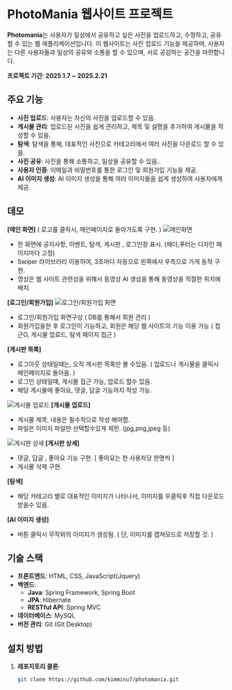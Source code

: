 # PhotoMania 웹사이트 프로젝트 

**Photomania**는 사용자가 일상에서 공유하고 싶은 사진을 업로드하고, 수정하고, 공유할 수 있는 웹 애플리케이션입니다. 
이 웹사이트는 사진 업로드 기능을 제공하며, 사용자는 다른 사용자들과 일상의 공유와 소통을 할 수 있으며, 서로 공감하는 공간을 마련합니다.

**프로젝트 기간**: **2025.1.7 ~ 2025.2.21**

## 주요 기능

- **사진 업로드**: 사용자는 자신의 사진을 업로드할 수 있음.
- **게시물 관리**: 업로드된 사진을 쉽게 관리하고, 제목 및 설명을 추가하여 게시물을 작성할 수 있음.
- **탐색**: 탐색을 통해, 대표적인 사진으로 카테고리에서 여러 사진을 다운로드 할 수 있음. 
- **사진 공유**:  사진을 통해 소통하고, 일상을 공유할 수 있음..
- **사용자 인증**: 이메일과 비밀번호를 통한 로그인 및 회원가입 기능을 제공.
- **AI 이미지 생성**: AI 이미지 생성을 통해 여러 이미지들을 쉽게 생성하여 사용자에게 제공.

## 데모
**[메인 화면]** ( 로고를 클릭시, 메인페이지로 돌아가도록 구현. )
![메인화면](https://github.com/user-attachments/assets/f2cb70ac-a07b-49c7-971f-9e14f882ff54)
- 한 화면에 공지사항, 이벤트, 탐색, 게시판 , 로그인창 표시. (헤더,푸터는 디자인 페이지마다 고정)
- Swiper 라이브러리 이용하여, 3초마다 자동으로 왼쪽에서 우측으로 가게 동작 구현.
- 영상은 웹 사이트 관련성을 위해서 동영상 AI 생성을 통해 동영상을 적절한 위치에 배치.

**[로그인/회원가입]**
![로그인/회원가입 화면](https://github.com/user-attachments/assets/36d5e4aa-7af4-4a8d-bf8e-89fbe18f1161)
- 로그인/회원가입 화면구성 ( DB를 통해서 회원 관리 )
- 회원가입을한 후 로그인이 가능하고, 회원은 해당 웹 사이트의 기능 이용 가능 ( 접근O, 게시물 업로드, 탐색 페이지 접근 )

**[게시판 목록]**
- 로그아웃 상태일때는, 오직 게시판 목록만 볼 수있음. ( 업로드나 게시물을 클릭시 메인페이지로 돌아옴. )
- 로그인 상태일때, 게시물 접근 가능, 업로드 할수 있음. 
- 해당 게시물에 좋아요, 댓글, 답글 기능까지 작성 가능.

![게시물 업로드](https://github.com/user-attachments/assets/21705158-b0d3-4ccd-b914-f8deb0e5233d)
**[게시물 업로드]**
- 게시물 제목, 내용은 필수적으로 작성 해야함.
- 파일은 이미지 파일만 선택할수있게 제한. (jpg,png,jpeg 등)

![게시판 상세](https://github.com/user-attachments/assets/f86fa048-e3f8-4b12-8d17-d2287e2244f4)
**[게시판 상세]**
- 댓글, 답글 , 좋아요 기능 구현. [ 좋아요는 한 사용자당 한명씩 ]
- 게시물 삭제 구현.
  
**[탐색]**
- 해당 카테고리 별로 대표적인 이미지가 나타나서, 이미지를 우클릭후 직접 다운로드 받을수 있음.

**[AI 이미지 생성]**
- 버튼 클릭시 무작위의 이미지가 생성됨. ( 단, 이미지를 캡쳐모드로 저장할 것. )

## 기술 스택

- **프론트엔드**: HTML, CSS, JavaScript(Jquery)
- **백엔드**: 
  - **Java**: Spring Framework, Spring Boot
  - **JPA**: Hibernate
  - **RESTful API**: Spring MVC
- **데이터베이스**: MySQL
- **버전 관리**: Git (Git Desktop)

## 설치 방법

1. **레포지토리 클론**: 
   ```bash
   git clone https://github.com/kimminu7/photomania.git
